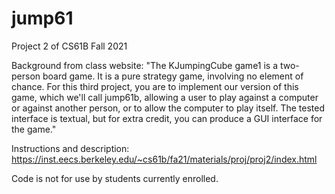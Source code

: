 # jump61
Project 2 of CS61B Fall 2021

Background from class website: 
"The KJumpingCube game1 is a two-person board game. It is a pure strategy game, involving no element of chance. For this third project, you are to implement our version of this game, which we'll call jump61b, allowing a user to play against a computer or against another person, or to allow the computer to play itself. The tested interface is textual, but for extra credit, you can produce a GUI interface for the game."

Instructions and description: https://inst.eecs.berkeley.edu/~cs61b/fa21/materials/proj/proj2/index.html

Code is not for use by students currently enrolled.
